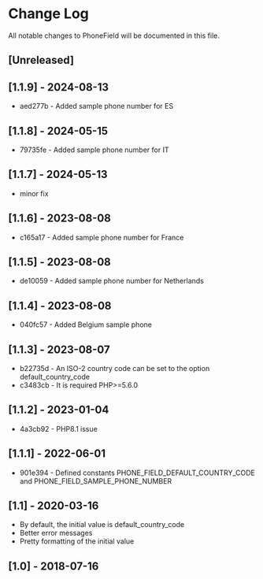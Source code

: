 # Change Log
All notable changes to PhoneField will be documented in this file.

## [Unreleased]

## [1.1.9] - 2024-08-13

* aed277b - Added sample phone number for ES

## [1.1.8] - 2024-05-15

* 79735fe - Added sample phone number for IT

## [1.1.7] - 2024-05-13

* minor fix

## [1.1.6] - 2023-08-08

* c165a17 - Added sample phone number for France

## [1.1.5] - 2023-08-08

* de10059 - Added sample phone number for Netherlands

## [1.1.4] - 2023-08-08

* 040fc57 - Added Belgium sample phone

## [1.1.3] - 2023-08-07

* b22735d - An ISO-2 country code can be set to the option default_country_code
* c3483cb - It is required PHP>=5.6.0

## [1.1.2] - 2023-01-04

* 4a3cb92 - PHP8.1 issue

## [1.1.1] - 2022-06-01

* 901e394 - Defined constants PHONE_FIELD_DEFAULT_COUNTRY_CODE and PHONE_FIELD_SAMPLE_PHONE_NUMBER

## [1.1] - 2020-03-16

- By default, the initial value is default_country_code
- Better error messages
- Pretty formatting of the initial value

## [1.0] - 2018-07-16
